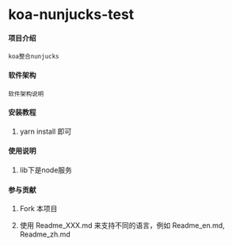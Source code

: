 # koa-nunjucks-test

#### 项目介绍
    koa整合nunjucks

#### 软件架构
    软件架构说明


#### 安装教程

1. yarn install 即可

#### 使用说明

1. lib下是node服务

#### 参与贡献

1. Fork 本项目

1. 使用 Readme\_XXX.md 来支持不同的语言，例如 Readme\_en.md, Readme\_zh.md